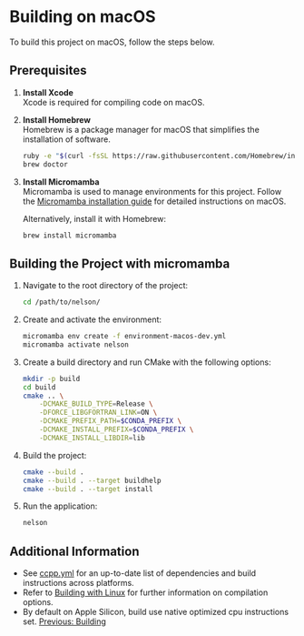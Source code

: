 # Building on macOS

To build this project on macOS, follow the steps below.

## Prerequisites

1. **Install Xcode**  
   Xcode is required for compiling code on macOS.

2. **Install Homebrew**  
   Homebrew is a package manager for macOS that simplifies the installation of software.

   ```bash
   ruby -e "$(curl -fsSL https://raw.githubusercontent.com/Homebrew/install/master/install)"
   brew doctor
   ```

3. **Install Micromamba**  
   Micromamba is used to manage environments for this project. Follow the [Micromamba installation guide](https://mamba.readthedocs.io/en/latest/installation/micromamba-installation.html) for detailed instructions on macOS.

   Alternatively, install it with Homebrew:

   ```bash
   brew install micromamba
   ```

## Building the Project with micromamba

1. Navigate to the root directory of the project:

   ```bash
   cd /path/to/nelson/
   ```

2. Create and activate the environment:

   ```bash
   micromamba env create -f environment-macos-dev.yml
   micromamba activate nelson
   ```

3. Create a build directory and run CMake with the following options:

   ```bash
   mkdir -p build
   cd build
   cmake .. \
       -DCMAKE_BUILD_TYPE=Release \
       -DFORCE_LIBGFORTRAN_LINK=ON \
       -DCMAKE_PREFIX_PATH=$CONDA_PREFIX \
       -DCMAKE_INSTALL_PREFIX=$CONDA_PREFIX \
       -DCMAKE_INSTALL_LIBDIR=lib
   ```

4. Build the project:

   ```bash
   cmake --build .
   cmake --build . --target buildhelp
   cmake --build . --target install
   ```

5. Run the application:

   ```bash
   nelson
   ```

## Additional Information

- See [ccpp.yml](https://github.com/nelson-lang/nelson/blob/master/.github/workflows/ccpp.yml) for an up-to-date list of dependencies and build instructions across platforms.
- Refer to [Building with Linux](BUILDING_Linux.md) for further information on compilation options.
- By default on Apple Silicon, build use native optimized cpu instructions set.
  [Previous: Building](BUILDING.md)
